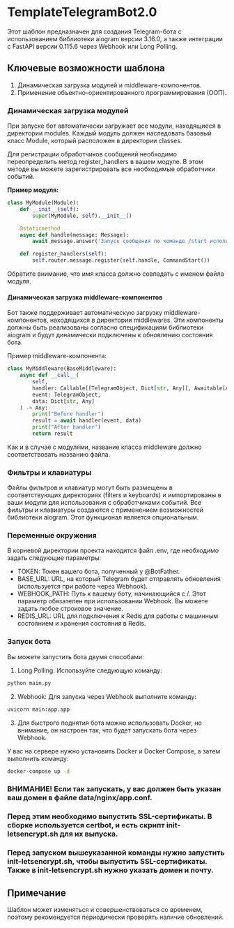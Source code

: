 # TemplateTelegramBot2.0

Этот шаблон предназначен для создания Telegram-бота с использованием библиотеки aiogram версии 3.16.0, а также интеграции с FastAPI версии 0.115.6 через Webhook или Long Polling.

## Ключевые возможности шаблона

1. Динамическая загрузка модулей и middleware-компонентов.
2. Применение объектно-ориентированного программирования (ООП).

### Динамическая загрузка модулей

При запуске бот автоматически загружает все модули, находящиеся в директории modules. Каждый модуль должен наследовать базовый класс Module, который расположен в директории classes.

Для регистрации обработчиков сообщений необходимо переопределить метод register_handlers в вашем модуле. В этом методе вы можете зарегистрировать все необходимые обработчики событий.

**Пример модуля:**

```python
class MyModule(Module):
    def __init__(self):
        super(MyModule, self).__init__()

    @staticmethod
    async def handle(message: Message):
        await message.answer('Запуск сообщения по команде /start используя фильтр CommandStart()')

    def register_handlers(self):
        self.router.message.register(self.handle, CommandStart())
```

Обратите внимание, что имя класса должно совпадать с именем файла модуля.

#### Динамическая загрузка middleware-компонентов

Бот также поддерживает автоматическую загрузку middleware-компонентов, находящихся в директории middlewares. Эти компоненты должны быть реализованы согласно спецификациям библиотеки aiogram и будут динамически подключены к обновлению состояния бота.

Пример middleware-компонента:

```python
class MyMiddleware(BaseMiddleware):
    async def __call__(
        self,
        handler: Callable[[TelegramObject, Dict[str, Any]], Awaitable[Any]],
        event: TelegramObject,
        data: Dict[str, Any]
    ) -> Any:
        print("Before handler")
        result = await handler(event, data)
        print("After handler")
        return result
```

Как и в случае с модулями, название класса middleware должно соответствовать названию файла.

### Фильтры и клавиатуры

Файлы фильтров и клавиатур могут быть размещены в соответствующих директориях (filters и keyboards) и импортированы в ваши модули для использования с обработчиками событий. Все фильтры и клавиатуры создаются с применением возможностей библиотеки aiogram. Этот функционал является опциональным.


### Переменные окружения

В корневой директории проекта находится файл .env, где необходимо задать следующие параметры:

- TOKEN: Токен вашего бота, полученный у @BotFather.
- BASE_URL: URL, на который Telegram будет отправлять обновления (используется при работе через Webhook).
- WEBHOOK_PATH: Путь к вашему боту, начинающийся с /. Этот параметр обязателен при использовании Webhook. Вы можете задать любое строковое значение.
- REDIS_URL: URL для подключения к Redis для работы с машинным состоянием и хранения состояния в Redis. 

### Запуск бота

Вы можете запустить бота двумя способами:

1. Long Polling: Используйте следующую команду:
   
```bash
python main.py
```
   
   
2. Webhook: Для запуска через Webhook выполните команду:
   
```bash
uvicorn main:app.app
```

3. Для быстрого поднятия бота можно использовать Docker, но внимание, он настроен так,
что будет запускать бота через Webhook. 

У вас на сервере нужно установить Docker и Docker Compose, а затем выполнить команду:
```bash
docker-compose up -d
```

### **ВНИМАНИЕ! Если так запускать, у вас должен быть указан ваш домен в файле data/nginx/app.conf.** 

### **Перед этим необходимо выпустить SSL-сертификаты. В сборке используется certbot, и есть скрипт init-letsencrypt.sh для их выпуска.** 

### **Перед запуском вышеуказанной команды нужно запустить init-letsencrypt.sh, чтобы выпустить SSL-сертификаты. Также в init-letsencrypt.sh нужно указать домен и почту.**



## Примечание

Шаблон может изменяться и совершенствоваться со временем, поэтому рекомендуется периодически проверять наличие обновлений.